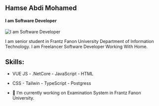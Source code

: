 ## Hamse Abdi Mohamed
#### I am Software Developer
![I am Software Developer](https://scontent.fhga3-1.fna.fbcdn.net/v/t39.30808-6/277786594_1312423479248841_6820713110364497068_n.png?_nc_cat=104&ccb=1-5&_nc_sid=e3f864&_nc_ohc=9yIk2dTP2XEAX_JrxYc&_nc_ht=scontent.fhga3-1.fna&oh=00_AT_bVsqvLhbLqLFCZrQEUWPuqRtsjmQi9dFyYvQba8BArg&oe=625127D7)

I am senior student in Frantz Fanon University Department of Information Technology. I am Freelancer Software Developer Working With Home.

## Skills: 
- VUE JS  -  .NetCore  -  JavaScript  -  HTML 
- CSS  -  Tailwin  -  TypeScript  -  Postgress

- 🔭 I’m currently working on Examination System in Frantz Fanon University. 




